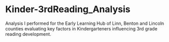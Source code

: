 # Kinder-3rdReading_Analysis
Analysis I performed for the Early Learning Hub of Linn, Benton and Lincoln counties evaluating key factors in Kindergarteners influencing 3rd grade reading development.
